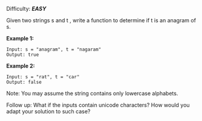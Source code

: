 Difficulty: ***EASY***

Given two strings s and t , write a function to determine if t is an anagram of s.

**Example 1:**

    Input: s = "anagram", t = "nagaram"
    Output: true
    
**Example 2:**

    Input: s = "rat", t = "car"
    Output: false
    
Note:
You may assume the string contains only lowercase alphabets.

Follow up:
What if the inputs contain unicode characters? How would you adapt your solution to such case?